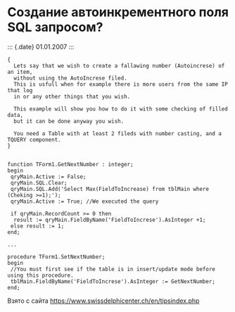 Создание автоинкрементного поля SQL запросом?
=============================================

::: {.date}
01.01.2007
:::

    {
      Lets say that we wish to create a fallawing number (Autoincrese) of an item,
      without using the AutoIncrese filed.
      This is usfull when for example there is more users from the same IP that log
      in or any other things that you wish.
     
      This example will show you how to do it with some checking of filled data,
      but it can be done anyway you wish.
     
      You need a Table with at least 2 fileds with number casting, and a TQUERY component.
    }
     
     
    function TForm1.GetNextNumber : integer;
    begin
     qryMain.Active := False;
     qryMain.SQL.Clear;
     qryMain.SQL.Add('Select Max(FieldToIncrease) from tblMain where (Cheking >=1);');
     qryMain.Active := True; //We executed the query
     
     if qryMain.RecordCount >= 0 then
      result := qryMain.FieldByName('FieldToIncrese').AsInteger +1;
     else result := 1;
    end;
     
    ...
     
    procedure TForm1.SetNextNumber;
    begin
     //You must first see if the table is in insert/update mode before using this procedure.
     tblMain.FieldByName('FieldToIncrese').AsInteger := GetNextNumber;
    end;

Взято с сайта <https://www.swissdelphicenter.ch/en/tipsindex.php>
